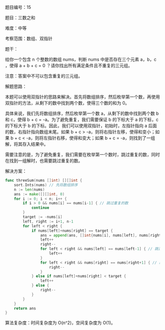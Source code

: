 题目编号：15

题目：三数之和

难度：中等

考察范围：数组、双指针

题干：

给你一个包含 n 个整数的数组 nums，判断 nums 中是否存在三个元素 a，b，c ，使得 a + b + c = 0 ？请你找出所有满足条件且不重复的三元组。

注意：答案中不可以包含重复的三元组。

解题思路：

本题可以使用双指针的思路来解决。首先将数组排序，然后枚举第一个数，再使用双指针的方法，从剩下的数中找到两个数，使得三个数的和为 0。

具体来说，我们先将数组排序，然后枚举第一个数 a，从剩下的数中找到两个数 b 和 c，使得 b + c = -a。为了避免重复，我们需要保证 b 的下标大于 a 的下标，c 的下标大于 b 的下标。因此，我们可以使用双指针，初始时，左指针指向 a 后面的数，右指针指向数组末尾。如果 b + c > -a，则将右指针左移，使得和变小；如果 b + c < -a，则将左指针右移，使得和变大；如果 b + c = -a，则找到了一组解，将其存入结果中。

需要注意的是，为了避免重复，我们需要在枚举第一个数时，跳过重复的数，同时在找到一组解时，也需要跳过重复的数。

解决方案：

```go
func threeSum(nums []int) [][]int {
    sort.Ints(nums) // 先将数组排序
    n := len(nums)
    ans := make([][]int, 0)
    for i := 0; i < n; i++ {
        if i > 0 && nums[i] == nums[i-1] { // 跳过重复的数
            continue
        }
        target := -nums[i]
        left, right := i+1, n-1
        for left < right {
            if nums[left]+nums[right] == target {
                ans = append(ans, []int{nums[i], nums[left], nums[right]})
                left++
                right--
                for left < right && nums[left] == nums[left-1] { // 跳过重复的数
                    left++
                }
                for left < right && nums[right] == nums[right+1] { // 跳过重复的数
                    right--
                }
            } else if nums[left]+nums[right] < target {
                left++
            } else {
                right--
            }
        }
    }
    return ans
}
```

算法复杂度：时间复杂度为 O(n^2)，空间复杂度为 O(1)。